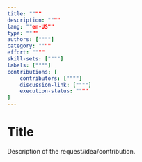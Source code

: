 ```yaml
---
title: """"
description: """"
lang: ""en-US""
type: """"
authors: [""""]
category: """"
effort: """"
skill-sets: [""""]
labels: [""""]
contributions: [
    contributors: [""""]
    discussion-link: [""""]
    execution-status: """"
]
---
```


# Title

Description of the request/idea/contribution. 
